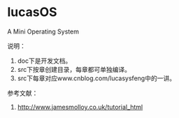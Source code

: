 # lucasOS
A Mini Operating System

说明：
1. doc下是开发文档。
2. src下按章创建目录，每章都可单独编译。
3. src下每章对应www.cnblog.com/lucasysfeng中的一讲。

参考文献：
1. http://www.jamesmolloy.co.uk/tutorial_html
